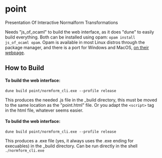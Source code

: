 # point
Presentation Of Interactive Normalform Transformations

Needs "js_of_ocaml" to build the web interface, as it does "dune" to easily build everything. 
Both can be installed using opam: `opam install js_of_ocaml opam`. Opam is available in most Linux distros through the package manager, and there is a port for Windows and MacOS, [on their webpage](https://opam.ocaml.org/).


## How to Build


#### To build the web interface: 
`dune build point/normform_cli.exe --profile release` 

This produces the needed .js file in the _build directory, this must be moved to the same location as the "point.html" file. Or you adapt the `<script>` tag in the html file, whatever seems easier. 

#### To bulid the web interface:
`dune build point/normform_cli.exe --profile release`

This produces a .exe file (yes, it always uses the .exe ending for execuables) in the _build directory. Can be run directly in the shell `./normform_cli.exe`
